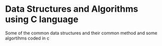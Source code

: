 # Data Structures and Algorithms using C language
Some of the common data structures and their common method and some algortihms coded in c
